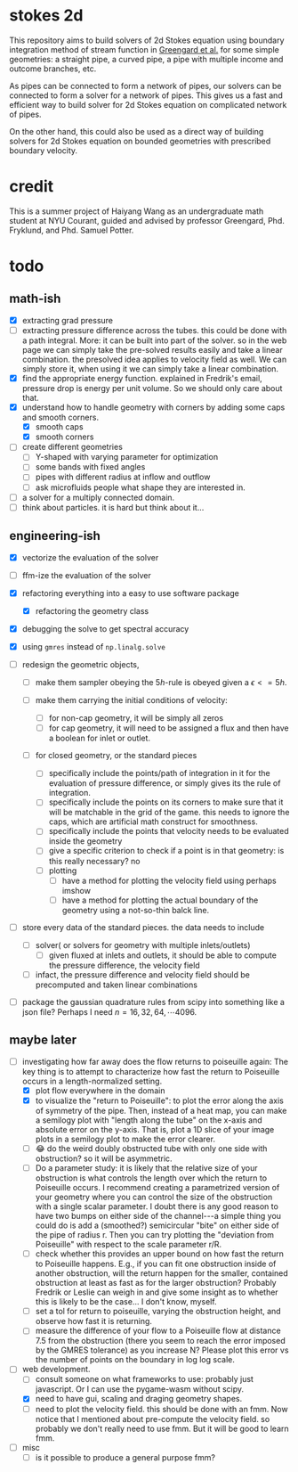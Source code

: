 # stokes 2d

This repository aims to build solvers of 2d Stokes equation using boundary integration method of stream function in [Greengard et al.](https://www.sciencedirect.com/science/article/pii/S0021999196901023?via%3Dihub) for some simple geometries: a straight pipe, a curved pipe, a pipe with multiple income and outcome branches, etc.

As pipes can be connected to form a network of pipes, our solvers can be connected to form a solver for a network of pipes. This gives us a fast and efficient way to build solver for 2d Stokes equation on complicated network of pipes.

On the other hand, this could also be used as a direct way of building solvers for 2d Stokes equation on bounded geometries with prescribed boundary velocity.

# credit

This is a summer project of Haiyang Wang as an undergraduate math student at NYU Courant, guided and advised by professor Greengard, Phd. Fryklund, and Phd. Samuel Potter.

# todo

## math-ish

- [X] extracting grad pressure
- [ ] extracting pressure difference across the tubes. this could be done with a path integral. More: it can be built into part of the solver. so in the web page we can simply take the pre-solved results easily and take a linear combination. the presolved idea applies to velocity field as well. We can simply store it, when using it we can simply take a linear combination.
- [X] find the appropriate energy function. explained in Fredrik's email, pressure drop is energy per unit volume. So we should only care about that.
- [X] understand how to handle geometry with corners by adding some caps and smooth corners.
  - [X] smooth caps
  - [X] smooth corners
- [ ] create different geometries
  - [ ] Y-shaped with varying parameter for optimization
  - [ ] some bands with fixed angles
  - [ ] pipes with different radius at inflow and outflow
  - [ ] ask microfluids people what shape they are interested in.
- [ ] a solver for a multiply connected domain.
- [ ] think about particles. it is hard but think about it...

## engineering-ish

- [X] vectorize the evaluation of the solver
- [ ] ffm-ize the evaluation of the solver
- [X] refactoring everything into a easy to use software package

  - [X] refactoring the geometry class
- [X] debugging the solve to get spectral accuracy
- [X] using `gmres` instead of `np.linalg.solve`
- [ ] redesign the geometric objects,

  - [ ] make them sampler obeying the $5h$-rule is obeyed given a $\epsilon <= 5h$.
  - [ ] make them carrying the initial conditions of velocity:

    - [ ] for non-cap geometry, it will be simply all zeros
    - [ ] for cap geometry, it will need to be assigned a flux and then have a boolean for inlet or outlet.
  - [ ] for closed geometry, or the standard pieces

    - [ ] specifically include the points/path of integration in it for the evaluation of pressure difference, or simply gives its the rule of integration.
    - [ ] specifically include the points on its corners to make sure that it will be matchable in the grid of the game. this needs to ignore the caps, which are artificial math construct for smoothness.
    - [ ] specifically include the points that velocity needs to be evaluated inside the geometry
    - [ ] give a specific criterion to check if a point is in that geometry: is this really necessary? no
    - [ ] plotting
      - [ ] have a method for plotting the velocity field using perhaps imshow
      - [ ] have a method for plotting the actual boundary of the geometry using a not-so-thin balck line.
- [ ] store every data of the standard pieces. the data needs to include

  - [ ] solver( or solvers for geometry with multiple inlets/outlets)
    - [ ] given fluxed at inlets and outlets, it should be able to compute the pressure difference, the velocity field
  - [ ] infact, the pressure difference and velocity field should be precomputed and taken linear combinations
- [ ] package the gaussian quadrature rules from scipy into something like a json file? Perhaps I need $n=16,32,64,\cdots 4096$. 

## maybe later

- [ ] investigating how far away does the flow returns to poiseuille again: The key thing is to attempt to characterize how fast the return to Poiseuille occurs in a length-normalized setting.
  - [X] plot flow everywhere in the domain
  - [X] to visualize the "return to Poiseuille": to plot the error along the axis of symmetry of the pipe. Then, instead of a heat map, you can make a semilogy plot with "length along the tube" on the x-axis and absolute error on the y-axis. That is, plot a 1D slice of your image plots in a semilogy plot to make the error clearer.
  - [ ] 😂 do the weird doubly obstructed tube with only one side with obstruction? so it will be asymmetric.
  - [ ] Do a parameter study: it is likely that the relative size of your obstruction is what controls the length over which the return to Poiseuille occurs. I recommend creating a parametrized version of your geometry where you can control the size of the obstruction with a single scalar parameter. I doubt there is any good reason to have two bumps on either side of the channel---a simple thing you could do is add a (smoothed?) semicircular "bite" on either side of the pipe of radius r. Then you can try plotting the "deviation from Poiseuille" with respect to the scale parameter r/R.
  - [ ] check whether this provides an upper bound on how fast the return to Poiseuille happens. E.g., if you can fit one obstruction inside of another obstruction, will the return happen for the smaller, contained obstruction at least as fast as for the larger obstruction? Probably Fredrik or Leslie can weigh in and give some insight as to whether this is likely to be the case... I don't know, myself.
  - [ ] set a tol for return to poiseuille, varying the obstruction height, and observe how fast it is returning.
  - [ ] measure the difference of your flow to a Poiseuille flow at distance 7.5 from the obstruction (there you seem to reach the error imposed by the GMRES tolerance) as you increase N? Please plot this error vs the number of points on the boundary in log log scale.
- [ ] web development.
  - [ ] consult someone on what frameworks to use: probably just javascript. Or I can use the pygame-wasm without scipy.
  - [X] need to have gui, scaling and draging geometry shapes.
  - [ ] need to plot the velocity field. this should be done with an fmm. Now notice that I mentioned about pre-compute the velocity field. so probably we don't really need to use fmm. But it will be good to learn fmm.
- [ ] misc
  - [ ] is it possible to produce a general purpose fmm?
